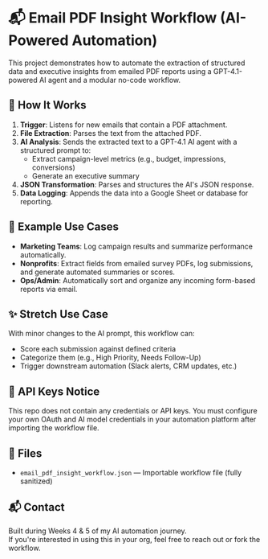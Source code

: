 # 📬 Email PDF Insight Workflow (AI-Powered Automation)

This project demonstrates how to automate the extraction of structured data and executive insights from emailed PDF reports using a GPT-4.1-powered AI agent and a modular no-code workflow.

## 🔧 How It Works

1. **Trigger**: Listens for new emails that contain a PDF attachment.
2. **File Extraction**: Parses the text from the attached PDF.
3. **AI Analysis**: Sends the extracted text to a GPT-4.1 AI agent with a structured prompt to:
   - Extract campaign-level metrics (e.g., budget, impressions, conversions)
   - Generate an executive summary
4. **JSON Transformation**: Parses and structures the AI's JSON response.
5. **Data Logging**: Appends the data into a Google Sheet or database for reporting.

## 🧠 Example Use Cases

- **Marketing Teams**: Log campaign results and summarize performance automatically.
- **Nonprofits**: Extract fields from emailed survey PDFs, log submissions, and generate automated summaries or scores.
- **Ops/Admin**: Automatically sort and organize any incoming form-based reports via email.

## ✨ Stretch Use Case

With minor changes to the AI prompt, this workflow can:
- Score each submission against defined criteria
- Categorize them (e.g., High Priority, Needs Follow-Up)
- Trigger downstream automation (Slack alerts, CRM updates, etc.)

## 🚫 API Keys Notice

This repo does not contain any credentials or API keys. You must configure your own OAuth and AI model credentials in your automation platform after importing the workflow file.

## 📁 Files

- `email_pdf_insight_workflow.json` — Importable workflow file (fully sanitized)

## 📬 Contact

Built during Weeks 4 & 5 of my AI automation journey.  
If you're interested in using this in your org, feel free to reach out or fork the workflow.

